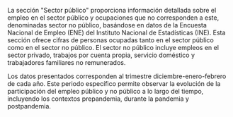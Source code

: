 La sección "Sector público" proporciona información detallada sobre el empleo en el sector público y ocupaciones que no corresponden a este, denominadas sector no público, basándose en datos de la Encuesta Nacional de Empleo (ENE) del Instituto Nacional de Estadísticas (INE). Esta sección ofrece cifras de personas ocupadas tanto en el sector público como en el sector no público. El sector no público incluye empleos en el sector privado, trabajos por cuenta propia, servicio doméstico y trabajadores familiares no remunerados.

Los datos presentados corresponden al trimestre diciembre-enero-febrero de cada año. Este periodo específico permite observar la evolución de la participación del empleo público y no público a lo largo del tiempo, incluyendo los contextos prepandemia, durante la pandemia y postpandemia.
